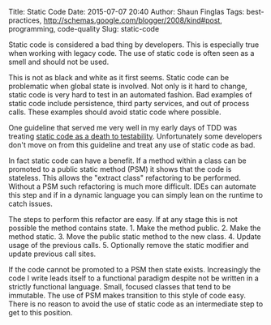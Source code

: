 Title: Static Code
Date: 2015-07-07 20:40
Author: Shaun Finglas
Tags: best-practices, http://schemas.google.com/blogger/2008/kind#post, programming, code-quality
Slug: static-code

Static code is considered a bad thing by developers. This is especially
true when working with legacy code. The use of static code is often seen
as a smell and should not be used.

This is not as black and white as it first seems. Static code can be
problematic when global state is involved. Not only is it hard to
change, static code is very hard to test in an automated fashion. Bad
examples of static code include persistence, third party services, and
out of process calls. These examples should avoid static code where
possible.

One guideline that served me very well in my early days of TDD was
treating [static code as a death to
testability](http://misko.hevery.com/2008/12/15/static-methods-are-death-to-testability/).
Unfortunately some developers don't move on from this guideline and
treat any use of static code as bad.

In fact static code can have a benefit. If a method within a class can
be promoted to a public static method (PSM) it shows that the code is
stateless. This allows the "extract class" refactoring to be performed.
Without a PSM such refactoring is much more difficult. IDEs can automate
this step and if in a dynamic language you can simply lean on the
runtime to catch issues.

<p>
The steps to perform this refactor are easy. If at any stage this is not
possible the method contains state.

</li>
1.  Make the method public.
2.  Make the method static.
3.  Move the public static method to the new class.
4.  Update usage of the previous calls.
5.  Optionally remove the static modifier and update previous call
    sites.

If the code cannot be promoted to a PSM then state exists. Increasingly
the code I write leads itself to a functional paradigm despite not be
written in a strictly functional language. Small, focused classes that
tend to be immutable. The use of PSM makes transition to this style of
code easy. There is no reason to avoid the use of static code as an
intermediate step to get to this position.

</p>

